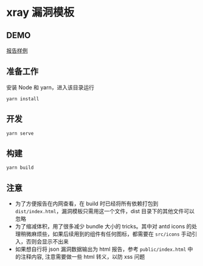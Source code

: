 # xray 漏洞模板

## DEMO

[报告样例](https://chaitin.github.io/xray/assets/report_example.html)

## 准备工作

安装 Node 和 yarn，进入该目录运行
```
yarn install
```

## 开发
```
yarn serve
```

## 构建
```
yarn build
```

## 注意

+ 为了方便报告在内网查看，在 build 时已经将所有依赖打包到 `dist/index.html`，漏洞模板只需用这一个文件，dist 目录下的其他文件可以忽略
+ 为了缩减体积，用了很多减少 bundle 大小的 tricks。其中对 antd icons 的处理稍微麻烦些，如果后续用到的组件有任何图标，都需要在 `src/icons` 手动引入，否则会显示不出来
+ 如果想自行将 json 漏洞数据输出为 html 报告，参考 `public/index.html` 中的注释内容, 注意需要做一些 html 转义，以防 xss 问题
